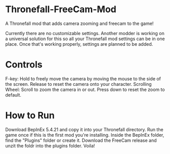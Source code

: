 # Thronefall-FreeCam-Mod
A Thronefall mod that adds camera zooming and freecam to the game!

Currently there are no customizable settings. Another modder is working on a universal solution for this so all your Thronefall mod settings can be in one place. Once that's working properly, settings are planned to be added.

# Controls
F-key: Hold to freely move the camera by moving the mouse to the side of the screen. Release to reset the camera onto your character.
Scrolling Wheel: Scroll to zoom the camera in or out. Press down to reset the zoom to default.

# How to Run
Download BepInEx 5.4.21 and copy it into your Thronefall directory. Run the game once if this is the first mod you're installing. Inside the BepInEx folder, find the "Plugins" folder or create it. Download the FreeCam release and unzit the foldr into the plugins folder. Voila!

